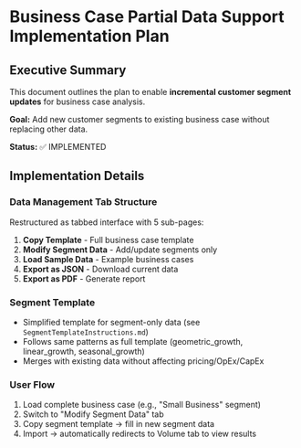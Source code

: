# Business Case Partial Data Support Implementation Plan

## Executive Summary

This document outlines the plan to enable **incremental customer segment updates** for business case analysis.

**Goal:** Add new customer segments to existing business case without replacing other data.

**Status:** ✅ IMPLEMENTED

## Implementation Details

### Data Management Tab Structure
Restructured as tabbed interface with 5 sub-pages:
1. **Copy Template** - Full business case template
2. **Modify Segment Data** - Add/update segments only
3. **Load Sample Data** - Example business cases
4. **Export as JSON** - Download current data
5. **Export as PDF** - Generate report

### Segment Template
- Simplified template for segment-only data (see `SegmentTemplateInstructions.md`)
- Follows same patterns as full template (geometric_growth, linear_growth, seasonal_growth)
- Merges with existing data without affecting pricing/OpEx/CapEx

### User Flow
1. Load complete business case (e.g., "Small Business" segment)
2. Switch to "Modify Segment Data" tab
3. Copy segment template → fill in new segment data
4. Import → automatically redirects to Volume tab to view results

